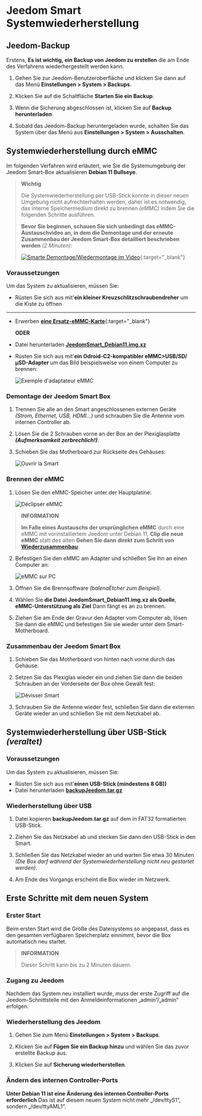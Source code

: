 # Jeedom Smart Systemwiederherstellung

## Jeedom-Backup

Erstens, **Es ist wichtig, ein Backup von Jeedom zu erstellen** die am Ende des Verfahrens wiederhergestellt werden kann.

1. Gehen Sie zur Jeedom-Benutzeroberfläche und klicken Sie dann auf das Menü **Einstellungen > System > Backups**.

2. Klicken Sie auf die Schaltfläche **Starten Sie ein Backup**.

3. Wenn die Sicherung abgeschlossen ist, klicken Sie auf **Backup herunterladen**.

4. Sobald das Jeedom-Backup heruntergeladen wurde, schalten Sie das System über das Menü aus **Einstellungen > System > Ausschalten**.

## Systemwiederherstellung durch eMMC

Im folgenden Verfahren wird erläutert, wie Sie die Systemumgebung der Jeedom Smart-Box aktualisieren **Debian 11 Bullseye**.

>**Wichtig**
>
>Die Systemwiederherstellung per USB-Stick konnte in dieser neuen Umgebung nicht aufrechterhalten werden, daher ist es notwendig, das interne Speichermedium direkt zu brennen *(eMMC)* indem Sie die folgenden Schritte ausführen.
>
>**Bevor Sie beginnen, schauen Sie sich unbedingt das eMMC-Austauschvideo an, in dem die Demontage und der erneute Zusammenbau der Jeedom Smart-Box detailliert beschrieben werden** *(2 Minuten)*:
>
>[![Smarte Demontage/Wiedermontage im Video](https://img.youtube.com/vi/lUhtP687s2E/hqdefault.jpg)](https://youtu.be/lUhtP687s2E){:target="_blank"}

### Voraussetzungen

Um das System zu aktualisieren, müssen Sie:

- Rüsten Sie sich aus mit'**ein kleiner Kreuzschlitzschraubendreher** um die Kiste zu öffnen

---

- Erwerben [**eine Ersatz-eMMC-Karte**](https://www.domadoo.fr/fr/controleurs-adaptateurs/5539-jeedom-carte-memoire-emmc-16go-de-remplacement-pour-jeedom-smart.html){:target="_blank"}

	**ODER**

- Datei herunterladen [**JeedomSmart_Debian11.img.xz**](https://images.jeedom.com/smart/JeedomSmart_Debian11.img.xz)
- Rüsten Sie sich aus mit'**ein Odroid-C2-kompatibler eMMC>USB/SD/µSD-Adapter** um das Bild beispielsweise von einem Computer zu brennen:

	![Exemple d'adaptateur eMMC](./images/emmc_adapter.jpg)

### Demontage der Jeedom Smart Box

1. Trennen Sie alle an den Smart angeschlossenen externen Geräte *(Strom, Ethernet, USB, HDMI...)* und schrauben Sie die Antenne vom internen Controller ab.

2. Lösen Sie die 2 Schrauben vorne an der Box an der Plexiglasplatte ***(Aufmerksamkeit zerbrechlich!)***.

3. Schieben Sie das Motherboard zur Rückseite des Gehäuses:

	 ![Ouvrir la Smart](./images/smart_open.jpg)

### Brennen der eMMC

1. Lösen Sie den eMMC-Speicher unter der Hauptplatine:

	 ![Déclipser eMMC](./images/smart_emmc.jpg)

>**INFORMATION**
>
>**Im Falle eines Austauschs der ursprünglichen eMMC** durch eine eMMC mit vorinstalliertem Jeedom unter Debian 11, **Clip die neue eMMC** statt des alten **Gehen Sie dann direkt zum Schritt von [Wiederzusammenbau](#Remontage%20de%20la%20box%20Jeedom%20Smart)**.

2. Befestigen Sie den eMMC am Adapter und schließen Sie ihn an einen Computer an:

	 ![eMMC sur PC](./images/emmc_to_pc.jpg)

3. Öffnen Sie die Brennsoftware *(balenaEtcher zum Beispiel)*.

4. Wählen Sie **die Datei JeedomSmart_Debian11.img.xz als Quelle**, **eMMC-Unterstützung als Ziel** Dann fängt es an zu brennen.

5. Ziehen Sie am Ende der Gravur den Adapter vom Computer ab, lösen Sie dann die eMMC und befestigen Sie sie wieder unter dem Smart-Motherboard.

### Zusammenbau der Jeedom Smart Box

1. Schieben Sie das Motherboard von hinten nach vorne durch das Gehäuse.

2. Setzen Sie das Plexiglas wieder ein und ziehen Sie dann die beiden Schrauben an der Vorderseite der Box ohne Gewalt fest:

	 ![Dévisser Smart](./images/smart_unscrew.jpg)

3. Schrauben Sie die Antenne wieder fest, schließen Sie dann die externen Geräte wieder an und schließen Sie mit dem Netzkabel ab.

## Systemwiederherstellung über USB-Stick *(veraltet)*

### Voraussetzungen

Um das System zu aktualisieren, müssen Sie:

- Rüsten Sie sich aus mit'**einen USB-Stick (mindestens 8 GB))**
- Datei herunterladen [**backupJeedom.tar.gz**](https://images.jeedom.com/smart/backupJeedom.tar.gz)

### Wiederherstellung über USB

1. Datei kopieren **backupJeedom.tar.gz** auf dem in FAT32 formatierten USB-Stick.

2. Ziehen Sie das Netzkabel ab und stecken Sie dann den USB-Stick in den Smart.

3. Schließen Sie das Netzkabel wieder an und warten Sie etwa 30 Minuten *(Die Box darf während der Systemwiederherstellung nicht neu gestartet werden)*.

4. Am Ende des Vorgangs erscheint die Box wieder im Netzwerk.

## Erste Schritte mit dem neuen System

### Erster Start

Beim ersten Start wird die Größe des Dateisystems so angepasst, dass es den gesamten verfügbaren Speicherplatz einnimmt, bevor die Box automatisch neu startet.

>**INFORMATION**
>
>Dieser Schritt kann bis zu 2 Minuten dauern.

### Zugang zu Jeedom

Nachdem das System neu installiert wurde, muss der erste Zugriff auf die Jeedom-Schnittstelle mit den Anmeldeinformationen „admin“/„admin“ erfolgen.

### Wiederherstellung des Jeedom

1. Gehen Sie zum Menü **Einstellungen > System > Backups**.

2. Klicken Sie auf **Fügen Sie ein Backup hinzu** und wählen Sie das zuvor erstellte Backup aus.

3. Klicken Sie auf **Sicherung wiederherstellen**.

### Ändern des internen Controller-Ports

**Unter Debian 11 ist eine Änderung des internen Controller-Ports erforderlich** Das ist auf diesem neuen System nicht mehr „/dev/ttyS1“, sondern „/dev/ttyAML1“.
